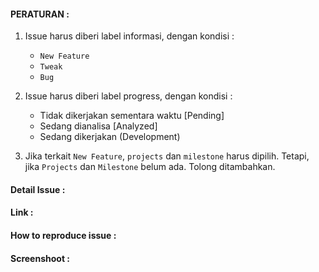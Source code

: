 #### PERATURAN :

1. Issue harus diberi label informasi, dengan kondisi :
   - `New Feature`
   - `Tweak`
   - `Bug`

2. Issue harus diberi label progress, dengan kondisi :
   - Tidak dikerjakan sementara waktu [Pending]
   - Sedang dianalisa [Analyzed]
   - Sedang dikerjakan (Development)

3. Jika terkait `New Feature`, `projects` dan `milestone` harus dipilih.
   Tetapi, jika `Projects` dan `Milestone` belum ada. Tolong ditambahkan.


#### Detail Issue :


#### Link :


#### How to reproduce issue :


#### Screenshoot :

